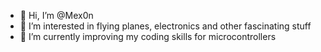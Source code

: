 - 👋 Hi, I’m @Mex0n
- 👀 I’m interested in flying planes, electronics and other fascinating stuff
- 🌱 I’m currently improving my coding skills for microcontrollers

<!---
Mex0n/Mex0n is a ✨ special ✨ repository because its `README.md` (this file) appears on your GitHub profile.
You can click the Preview link to take a look at your changes.
--->
